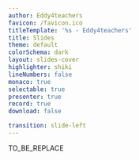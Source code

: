 ```yaml
---
author: Eddy4teachers
favicon: /favicon.ico
titleTemplate: '%s - Eddy4teachers'
title: Slides
theme: default
colorSchema: dark
layout: slides-cover
highlighter: shiki
lineNumbers: false
monaco: true
selectable: true
presenter: true
record: true
download: false

transition: slide-left
---
```


TO_BE_REPLACE